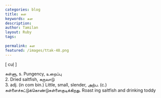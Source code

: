 ```yaml
---
categories: blog
title: சுள
keywords: சுள
description: 
author: Tamilan
layout: Ruby
tags: 
 
permalink: சுள
featured: /images/ttak-48.png
---
```

  
[ cuḷ ]  
  
சுள்ளு, s. Pungency, உறைப்பு  
2. Dried saltfish, கருவாடு  
3. adj. (in com bin.) Little, small, slender, அற்ப. (c.) சுள்ளைச்சுட்டுக்கொண்டுசுள்ளைகுடிக்கிறது. Roast ing saltfish and drinking toddy